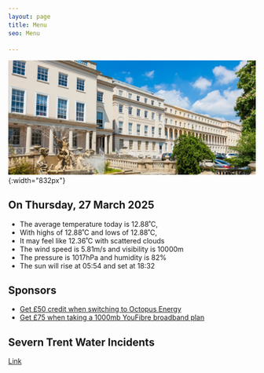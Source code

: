 ```yaml
---
layout: page
title: Menu
seo: Menu

---
```


![Logo](/images/logo.jpg){:width="832px"}


<!-- weather_marker starts -->
## On Thursday, 27 March 2025

- The average temperature today is 12.88˚C,
- With highs of 12.88˚C and lows of 12.88˚C,
- It may feel like 12.36˚C with scattered clouds
- The wind speed is 5.81m/s and visibility is 10000m
- The pressure is 1017hPa and humidity is 82%
- The sun will rise at 05:54 and set at 18:32

<!-- weather_marker ends -->


## Sponsors

- [Get £50 credit when switching to Octopus Energy](https://bit.ly/3oD1nnS)
- [Get £75 when taking a 1000mb YouFibre broadband plan](https://aklam.io/91zWhU?)


## Severn Trent Water Incidents

[Link](https://www.stwater.co.uk/in-my-area/incidents/)
